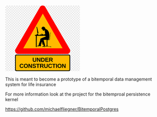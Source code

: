 ![beware - work in progress](docs/src/assets/wip.png)

This is meant to become a prototype of a bitemporal data management system for life insurance

For more information look at the project for the bitemproal persistence kernel

https://github.com/michaelfliegner/BitemporalPostgres

